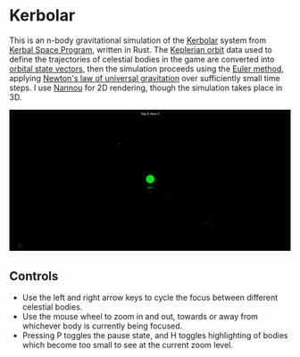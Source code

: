 # Kerbolar

This is an n-body gravitational simulation of the [Kerbolar](https://wiki.kerbalspaceprogram.com/wiki/Kerbol) system from [Kerbal Space Program](https://www.kerbalspaceprogram.com/), written in Rust.
The [Keplerian orbit](https://en.wikipedia.org/wiki/Kepler_orbit) data used to define the trajectories of celestial bodies in the game are converted into [orbital state vectors](https://en.wikipedia.org/wiki/Orbital_state_vectors), then the simulation proceeds using the [Euler method](https://en.wikipedia.org/wiki/Euler_method), applying [Newton's law of universal gravitation](https://en.wikipedia.org/wiki/Newton%27s_law_of_universal_gravitation) over sufficiently small time steps.
I use [Nannou](https://nannou.cc/) for 2D rendering, though the simulation takes place in 3D.

![The Joolian System](./jool.png)

## Controls

* Use the left and right arrow keys to cycle the focus between different celestial bodies.
* Use the mouse wheel to zoom in and out, towards or away from whichever body is currently being focused.
* Pressing P toggles the pause state, and H toggles highlighting of bodies which become too small to see at the current zoom level.
